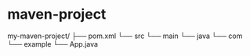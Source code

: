 # maven-project

my-maven-project/
├── pom.xml
└── src
    └── main
        └── java
            └── com
                └── example
                    └── App.java
